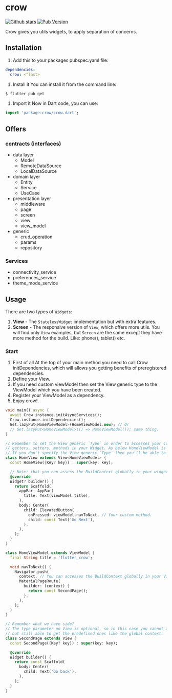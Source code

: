 # crow

[![Github stars](https://img.shields.io/github/stars/elbeicktalat/crow?logo=github)](https://github.com/elbeicktalat/crow)
[![Pub Version](https://img.shields.io/pub/v/auth_buttons?color=blue&logo=dart)](https://pub.dev/packages/crow)

Crow gives you utils widgets, to apply separation of concerns.

## Installation

1) Add this to your packages pubspec.yaml file:

```yaml
dependencies:
  crow: <^last>
```

1) Install it You can install it from the command line:

```bash
$ flutter pub get
```

1) Import it Now in Dart code, you can use:

```dart
import 'package:crow/crow.dart';
```

## Offers

### contracts (interfaces)

- data layer
    - Model
    - RemoteDataSource
    - LocalDataSource
- domain layer
    - Entity
    - Service
    - UseCase
- presentation layer
    - middleware
    - page
    - screen
    - view
    - view_model
- generic
    - crud_operation
    - params
    - repository

### Services

- connectivity_service
- preferences_service
- theme_mode_service

## Usage

There are two types of `Widgets`:

1. **View** - The `StatelessWidget` implementation but with extra features.
2. **Screen** - The responsive version of `View`, which offers more utils. You will find only `View`
   examples, but `Screen` are the same except they have more method for the build. Like: phone(),
   tablet() etc.

### Start

1. First of all At the top of your main method you need to call Crow initDependencies, which will
   allows you getting benefits of preregistered dependencies.
2. Define your View.
3. If you need custom viewModel then set the View generic type to the ViewModel which you have been
   created.
4. Register your ViewModel as a dependency.
5. Enjoy crow!.

```dart
void main() async {
  await Crow.instance.initAsyncServices();
  Crow.instance.initDependencies();
  Get.lazyPut<HomeViewModel>(HomeViewModel.new); // Or
  // Get.lazyPut<HomeViewModel>(() => HomeViewModel()); same thing.
}

// Remember to set the View generic `Type` in order to accesses your custom properties,
// getters, setters, methods in your Widget. As below HomeViewModel is subclass of ViewModel.
// If you don't specify the View generic `Type` then you'll be able to accesses only predefined stuff. e.g a context getter. 
class HomeView extends View<HomeViewModel> {
  const HomeView({Key? key}) : super(key: key);

  // Note: that you can assess the BuildContext globally in your widget.
  @override
  Widget? builder() {
    return Scaffold(
      appBar: AppBar(
        title: Text(viewModel.title),
      ),
      body: Center(
        child: ElevatedButton(
          onPressed: viewModel.navToNext, // Your custom method.
          child: const Text('Go Next'),
        ),
      ),
    );
  }
}

class HomeViewModel extends ViewModel {
  final String title = 'flutter_crow';

  void navToNext() {
    Navigator.push(
      context, // You can accesses the BuildContext globally in your ViewModel.
      MaterialPageRoute(
        builder: (context) {
          return const SecondPage();
        },
      ),
    );
  }
}

// Remember what we have side?
// The type parameter on View is optional, so in this case you cannot access custom invocation,
// but still able to get the predefined ones like the global context.
class SecondPage extends View {
  const SecondPage({Key? key}) : super(key: key);

  @override
  Widget builder() {
    return const Scaffold(
      body: Center(
        child: Text('Go back'),
      ),
    );
  }
}
```